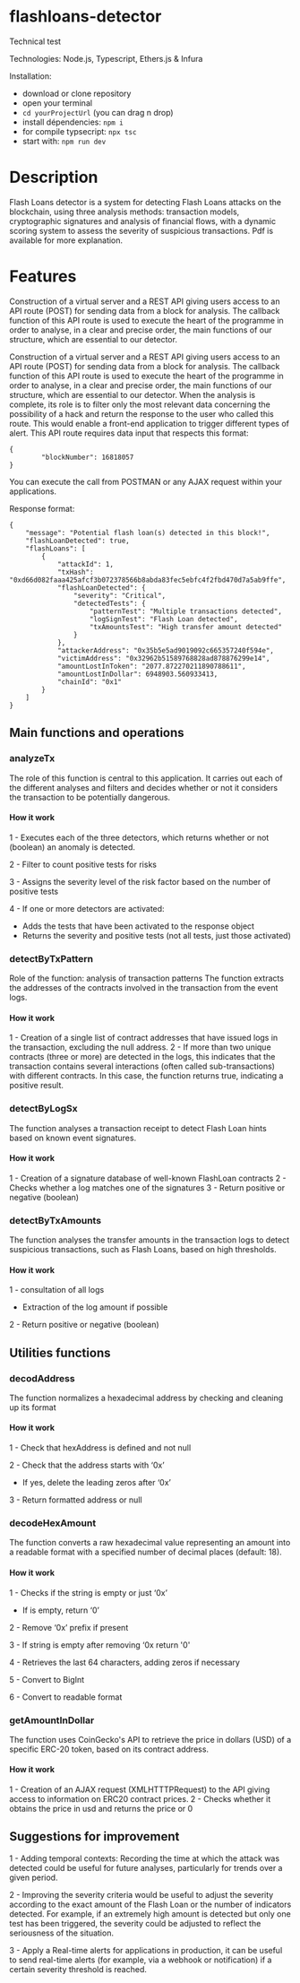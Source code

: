 # flashloans-detector
Technical test

Technologies: Node.js, Typescript, Ethers.js & Infura

Installation:

- download or clone repository
- open your terminal
- ```cd yourProjectUrl``` (you can drag n drop)
- install dépendencies: ```npm i```
- for compile typsecript: ```npx tsc```
- start with: ```npm run dev```

# Description

Flash Loans detector is a system for detecting Flash Loans attacks on the blockchain, using three analysis methods: transaction models, cryptographic signatures and analysis of financial flows, with a dynamic scoring system to assess the severity of suspicious transactions.
Pdf is available for more explanation.

# Features

Construction of a virtual server and a REST API giving users access to an API route (POST) for sending data from a block for analysis.
The callback function of this API route is used to execute the heart of the programme in order to analyse, in a clear and precise order, the main functions of our structure, which are essential to our detector.

Construction of a virtual server and a REST API giving users access to an API route (POST) for sending data from a block for analysis.
The callback function of this API route is used to execute the heart of the programme in order to analyse, in a clear and precise order, the main functions of our structure, which are essential to our detector.
When the analysis is complete, its role is to filter only the most relevant data concerning the possibility of a hack and return the response to the user who called this route. This would enable a front-end application to trigger different types of alert.
This API route requires data input that respects this format:

```
{
		"blockNumber": 16818057
}
```
You can execute the call from POSTMAN or any AJAX request within your applications.

Response format:

```
{
    "message": "Potential flash loan(s) detected in this block!",
    "flashLoanDetected": true,
    "flashLoans": [
        {
            "attackId": 1,
            "txHash": "0xd66d082faaa425afcf3b072378566b8abda83fec5ebfc4f2fbd470d7a5ab9ffe",
            "flashLoanDetected": {
                "severity": "Critical",
                "detectedTests": {
                    "patternTest": "Multiple transactions detected",
                    "logSignTest": "Flash Loan detected",
                    "txAmountsTest": "High transfer amount detected"
                }
            },
            "attackerAddress": "0x35b5e5ad9019092c665357240f594e",
            "victimAddress": "0x32962b51589768828ad878876299e14",
            "amountLostInToken": "2077.872270211890788611",
            "amountLostInDollar": 6948903.560933413,
            "chainId": "0x1"
        }
    ]
}
```

## Main functions and operations

### analyzeTx

The role of this function is central to this application. It carries out each of the different analyses and filters and decides whether or not it considers the transaction to be potentially dangerous.

#### How it work

1 - Executes each of the three detectors, which returns whether or not (boolean) an anomaly is detected.

2 - Filter to count positive tests for risks

3 - Assigns the severity level of the risk factor based on the number of positive tests

4 - If one or more detectors are activated:

  - Adds the tests that have been activated to the response object
  - Returns the severity and positive tests (not all tests, just those activated)

### detectByTxPattern

Role of the function: analysis of transaction patterns
The function extracts the addresses of the contracts involved in the transaction from the event logs.

#### How it work

1 - Creation of a single list of contract addresses that have issued logs in the transaction, excluding the null address.
2 - If more than two unique contracts (three or more) are detected in the logs, this indicates that the transaction contains several interactions (often called sub-transactions) with different contracts. In this case, the function returns true, indicating a positive result.

### detectByLogSx

The function analyses a transaction receipt to detect Flash Loan hints based on known event signatures.

#### How it work

1 - Creation of a signature database of well-known FlashLoan contracts
2 - Checks whether a log matches one of the signatures
3 - Return positive or negative (boolean)

### detectByTxAmounts

The function analyses the transfer amounts in the transaction logs to detect suspicious transactions, such as Flash Loans, based on high thresholds.

#### How it work

1 - consultation of all logs
  - Extraction of the log amount if possible
    
2 - Return positive or negative (boolean)

## Utilities functions

### decodAddress

The function normalizes a hexadecimal address by checking and cleaning up its format

#### How it work

1 - Check that hexAddress is defined and not null

2 - Check that the address starts with ‘0x’
  - If yes, delete the leading zeros after ‘0x’
    
3 - Return formatted address or null

### decodeHexAmount

The function converts a raw hexadecimal value representing an amount into a readable format with a specified number of decimal places (default: 18).

#### How it work

1 - Checks if the string is empty or just ‘0x’
  - If is empty, return ‘0’
    
2 - Remove ‘0x’ prefix if present

3 - If string is empty after removing ‘0x return '0'

4 - Retrieves the last 64 characters, adding zeros if necessary

5 - Convert to BigInt

6 - Convert to readable format

### getAmountInDollar

The function uses CoinGecko's API to retrieve the price in dollars (USD) of a specific ERC-20 token, based on its contract address.

#### How it work

1 - Creation of an AJAX request (XMLHTTTPRequest) to the API giving access to information on ERC20 contract prices.
2 - Checks whether it obtains the price in usd and returns the price or 0


## Suggestions for improvement

1 - Adding temporal contexts: Recording the time at which the attack was detected could be useful for future analyses, particularly for trends over a given period.

2 - Improving the severity criteria would be useful to adjust the severity according to the exact amount of the Flash Loan or the number of indicators detected. For example, if an extremely high amount is detected but only one test has been triggered, the severity could be adjusted to reflect the seriousness of the situation.

3 - Apply a Real-time alerts for applications in production, it can be useful to send real-time alerts (for example, via a webhook or notification) if a certain severity threshold is reached.

